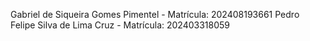 Gabriel de Siqueira Gomes Pimentel - Matrícula: 202408193661
Pedro Felipe Silva de Lima Cruz - Matrícula: 202403318059
